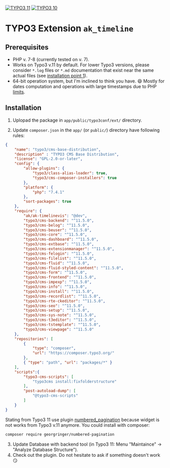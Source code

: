 [![TYPO3 11](https://img.shields.io/badge/TYPO3-11-orange.svg)](https://get.typo3.org/version/11)
[![TYPO3 10](https://img.shields.io/badge/TYPO3-10-orange.svg)](https://get.typo3.org/version/10)

# TYPO3 Extension `ak_timeline`

## Prerequisites

* PHP v. 7-8 (currently tested on v. 7).
* Works on Typo3 v.11 by default. For lower Typo3 versions, please consider `*.log` files or `*.md` documentation that exist near the same actual files (see [installation point 1](#installation)).
* 64-bit operation system, but I'm inclined to think you have. :smile: Mostly for dates computation and operations with large timestamps due to PHP [limits](https://www.php.net/manual/en/language.types.integer.php#language.types.integer.overflow).

## Installation

1. Uplopad the package in `app/public/typo3conf/ext/` directory.

2. Update `composer.json` in the `app/` (or `public/`) directory have following rules:
```json
{
	"name": "typo3/cms-base-distribution",
	"description" : "TYPO3 CMS Base Distribution",
	"license": "GPL-2.0-or-later",
	"config": {
		"allow-plugins": {
			"typo3/class-alias-loader": true,
			"typo3/cms-composer-installers": true
		},
		"platform": {
			"php": "7.4.1"
		},
		"sort-packages": true
	},
	"require": {
		"ak/ak-timelinevis": "@dev",
		"typo3/cms-backend": "^11.5.0",
		"typo3/cms-belog": "^11.5.0",
		"typo3/cms-beuser": "^11.5.0",
		"typo3/cms-core": "^11.5.0",
		"typo3/cms-dashboard": "^11.5.0",
		"typo3/cms-extbase": "^11.5.0",
		"typo3/cms-extensionmanager": "^11.5.0",
		"typo3/cms-felogin": "^11.5.0",
		"typo3/cms-filelist": "^11.5.0",
		"typo3/cms-fluid": "^11.5.0",
		"typo3/cms-fluid-styled-content": "^11.5.0",
		"typo3/cms-form": "^11.5.0",
		"typo3/cms-frontend": "^11.5.0",
		"typo3/cms-impexp": "^11.5.0",
		"typo3/cms-info": "^11.5.0",
		"typo3/cms-install": "^11.5.0",
		"typo3/cms-recordlist": "^11.5.0",
		"typo3/cms-rte-ckeditor": "^11.5.0",
		"typo3/cms-seo": "^11.5.0",
		"typo3/cms-setup": "^11.5.0",
		"typo3/cms-sys-note": "^11.5.0",
		"typo3/cms-t3editor": "^11.5.0",
		"typo3/cms-tstemplate": "^11.5.0",
		"typo3/cms-viewpage": "^11.5.0"
	},
	"repositories": [
		{
			"type": "composer",
			"url": "https://composer.typo3.org/"
		},
		{ "type": "path", "url": "packages/*" }
	],
	"scripts":{
		"typo3-cms-scripts": [
			"typo3cms install:fixfolderstructure"
		],
		"post-autoload-dump": [
			"@typo3-cms-scripts"
		]
	}
}
```

Stating from Typo3 11 use plugin [numbered_pagination](https://github.com/georgringer/numbered_pagination) because widget is not works from Typo3 v.11 anymore.
You could install with composer:
```sh
composer require georgringer/numbered-pagination
```

3. Update Database with backend tool (in Typo3 11: Menu "Maintaince" -> "Analyze Database Structure").
4. Check out the plugin. Do not hesitate to ask if something doesn't work :smirk:
